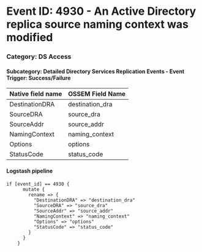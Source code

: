 # Event ID: 4930 - An Active Directory replica source naming context was modified
### Category: DS Access
#### Subcategory: Detailed Directory Services Replication  Events - Event Trigger: Success/Failure

|Native field name            |OSSEM Field Name                   |
|:----------------------------|:----------------------------------|
| DestinationDRA              | destination_dra                   |
| SourceDRA                   | source_dra                        |
| SourceAddr                  | source_addr                       |
| NamingContext               | naming_context                    |
| Options                     | options                           |
| StatusCode                  | status_code                       |

#### Logstash pipeline

```
if [event_id] == 4930 {
      mutate {
        rename => {
          "DestinationDRA" => "destination_dra"
          "SourceDRA" => "source_dra"
          "SourceAddr" => "source_addr"
          "NamingContext" => "naming_context"
          "Options" => "options"
          "StatusCode" => "status_code"
        }
      }
    }
```